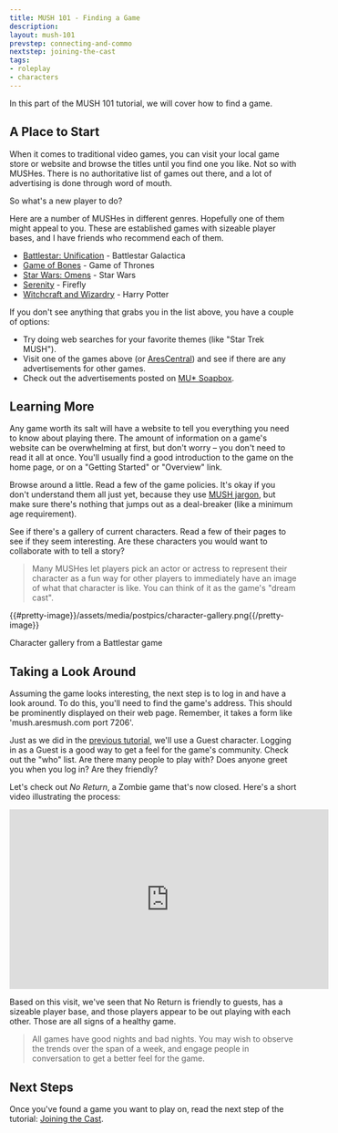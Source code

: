 ```yaml
---
title: MUSH 101 - Finding a Game
description:
layout: mush-101
prevstep: connecting-and-commo
nextstep: joining-the-cast
tags: 
- roleplay
- characters
---
```


In this part of the MUSH 101 tutorial, we will cover how to find a game.

## A Place to Start

When it comes to traditional video games, you can visit your local game store or website and browse the titles until you find one you like.  Not so with MUSHes.  There is no authoritative list of games out there, and a lot of advertising is done through word of mouth.

So what's a new player to do?

Here are a number of MUSHes in different genres.  Hopefully one of them might appeal to you.  These are established games with sizeable player bases, and I have friends who recommend each of them.   

* [Battlestar: Unification](http://bsgunificationmush.wikidot.com/) - Battlestar Galactica
* [Game of Bones](http://gobmush.wikidot.com/) - Game of Thrones
* [Star Wars: Omens](http://www.sw-omens.org/index.php?title=Main_Page) - Star Wars
* [Serenity](http://wiki.serenitymush.com/wiki/index.php/Main_Page) - Firefly
* [Witchcraft and Wizardry](http://wandw.wikidot.com/) - Harry Potter

If you don't see anything that grabs you in the list above, you have a couple of options:

* Try doing web searches for your favorite themes (like "Star Trek MUSH").  
* Visit one of the games above (or [AresCentral](/arescentral)) and see if there are any advertisements for other games.
* Check out the advertisements posted on [MU* Soapbox](http://musoapbox.net/).

## Learning More

Any game worth its salt will have a website to tell you everything you need to know about playing there.  The amount of information on a game's website can be overwhelming at first, but don't worry – you don't need to read it all at once.  You'll usually find a good introduction to the game on the home page, or on a "Getting Started" or "Overview" link.

Browse around a little.  Read a few of the game policies.  It's okay if you don't understand them all just yet, because they use [MUSH jargon](/mush-101/mu-glossary), but make sure there's nothing that jumps out as a deal-breaker (like a minimum age requirement).

See if there's a gallery of current characters.  Read a few of their pages to see if they seem interesting.  Are these characters you would want to collaborate with to tell a story?   

> Many MUSHes let players pick an actor or actress to represent their character as a fun way for other players to immediately have an image of what that character is like.  You can think of it as the game's "dream cast".

{{#pretty-image}}/assets/media/postpics/character-gallery.png{{/pretty-image}}
<div class="caption">Character gallery from a Battlestar game</div>

## Taking a Look Around

Assuming the game looks interesting, the next step is to log in and have a look around.  To do this, you'll need to find the game's address.  This should be prominently displayed on their web page.  Remember, it takes a form like 'mush.aresmush.com port 7206'.

Just as we did in the [previous tutorial](/mush-101/connecting-and-commo), we'll use a Guest character.   Logging in as a Guest is a good way to get a feel for the game's community.   Check out the "who" list.  Are there many people to play with?  Does anyone greet you when you log in?  Are they friendly?

Let's check out *No Return*, a Zombie game that's now closed.  Here's a short video illustrating the process:

<iframe width="560" height="315" src="https://www.youtube.com/embed/TvLEPmZaIwk" frameborder="0" allowfullscreen></iframe>

Based on this visit, we've seen that No Return is friendly to guests, has a sizeable player base, and those players appear to be out playing with each other.  Those are all signs of a healthy game.

> All games have good nights and bad nights.  You may wish to observe the trends over the span of a week, and engage people in conversation to get a better feel for the game.

## Next Steps

Once you've found a game you want to play on, read the next step of the tutorial: [Joining the Cast](/mush-101/joining-the-cast).
